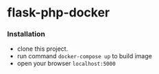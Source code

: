 # flask-php-docker

### Installation
* clone this project.
* run command `docker-compose up` to build image
* open your browser `localhost:5000`

